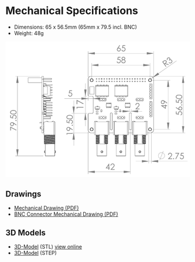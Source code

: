 # <i class="fas fa-ruler"></i> Mechanical Specifications

* Dimensions: 65 x 56.5mm (65mm x 79.5 incl. BNC)
* Weight: 48g

![Tentacle Dimensions](_media/tentacle_t3_dimensions.png)

## Drawings

* <i class="far fa-file-pdf"></i> [Mechanical Drawing (PDF)](https://github.com/whitebox-labs/tentacle-raspi-oshw/raw/master/hardware/mechanical/tentacle_t3_mechanical.pdf)
* <i class="far fa-file-pdf"></i> [BNC Connector Mechanical Drawing (PDF)](https://github.com/whitebox-labs/tentacle-raspi-oshw/raw/master/hardware/mechanical/bnc_mechanical.pdf)

## 3D Models

* <i class="fas fa-cube"></i> [3D-Model](https://github.com/whitebox-labs/tentacle-raspi-oshw/raw/master/hardware/mechanical/tentacle_t3.stl) (STL) [view online](https://github.com/whitebox-labs/tentacle-raspi-oshw/blob/master/hardware/mechanical/tentacle_t3.stl)
* <i class="fas fa-cube"></i> [3D-Model](https://github.com/whitebox-labs/tentacle-raspi-oshw/raw/master/hardware/mechanical/tentacle_T3.STEP.zip) (STEP)

